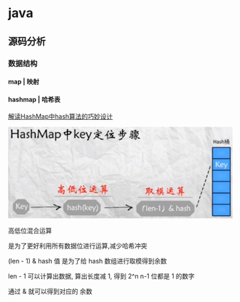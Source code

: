 # java

## 源码分析

### 数据结构

#### map | 映射

#### hashmap | 哈希表

[解读HashMap中hash算法的巧妙设计](https://www.bilibili.com/video/BV1SA411E7T4/?spm_id_from=333.788.recommend_more_video.4&vd_source=eabc2c22ae7849c2c4f31815da49f209)

![](https://raw.githubusercontent.com/HongXiaoHong/images/main/picture/msedge_PX5Six9vo2.png)

高低位混合运算

是为了更好利用所有数据位进行运算,减少哈希冲突

(len - 1) & hash 值 是为了给 hash 数组进行取模得到余数

len - 1 可以计算出数据, 算出长度减 1, 得到 2^n n-1 位都是 1 的数字

通过 & 就可以得到对应的 余数
